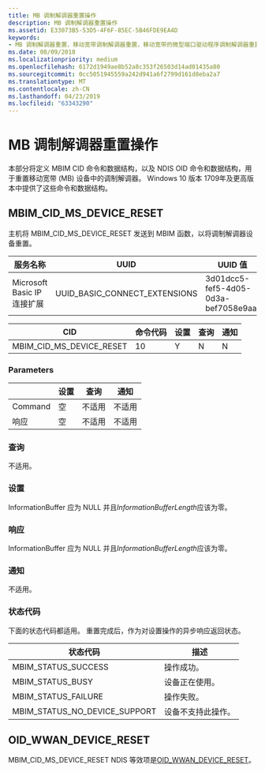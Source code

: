 ```yaml
---
title: MB 调制解调器重置操作
description: MB 调制解调器重置操作
ms.assetid: E33073B5-53D5-4F6F-85EC-5B46FDE9EA4D
keywords:
- MB 调制解调器重置，移动宽带调制解调器重置，移动宽带的微型端口驱动程序调制解调器重置
ms.date: 08/09/2018
ms.localizationpriority: medium
ms.openlocfilehash: 6172d1949ae8b52a8c353f26503d14ad01435a80
ms.sourcegitcommit: 0cc5051945559a242d941a6f2799d161d8eba2a7
ms.translationtype: MT
ms.contentlocale: zh-CN
ms.lasthandoff: 04/23/2019
ms.locfileid: "63343290"
---
```

# <a name="mb-modem-reset-operations"></a>MB 调制解调器重置操作

本部分将定义 MBIM CID 命令和数据结构，以及 NDIS OID 命令和数据结构，用于重置移动宽带 (MB) 设备中的调制解调器。 Windows 10 版本 1709年及更高版本中提供了这些命令和数据结构。

## <a name="mbimcidmsdevicereset"></a>MBIM_CID_MS_DEVICE_RESET

主机将 MBIM_CID_MS_DEVICE_RESET 发送到 MBIM 函数，以将调制解调器设备重置。

| 服务名称 | UUID | UUID 值 |
| --- | --- | --- |
| Microsoft Basic IP 连接扩展 | UUID_BASIC_CONNECT_EXTENSIONS | 3d01dcc5-fef5-4d05-0d3a-bef7058e9aaf |

| CID | 命令代码 | 设置 | 查询 | 通知 |
| --- | --- | --- | --- | --- |
| MBIM_CID_MS_DEVICE_RESET | 10 | Y | N | N |

### <a name="parameters"></a>Parameters

|   | 设置 | 查询 | 通知 |
| --- | --- | --- | --- |
| Command | 空 | 不适用 | 不适用 |
| 响应 | 空 | 不适用 | 不适用 |

### <a name="query"></a>查询

不适用。

### <a name="set"></a>设置

InformationBuffer 应为 NULL 并且*InformationBufferLength*应该为零。

### <a name="response"></a>响应

InformationBuffer 应为 NULL 并且*InformationBufferLength*应该为零。

### <a name="notification"></a>通知

不适用。

### <a name="status-codes"></a>状态代码

下面的状态代码都适用。 重置完成后，作为对设置操作的异步响应返回状态。

| 状态代码 | 描述 |
| --- | --- |
| MBIM_STATUS_SUCCESS | 操作成功。 |
| MBIM_STATUS_BUSY | 设备正在使用。 |
| MBIM_STATUS_FAILURE | 操作失败。 |
| MBIM_STATUS_NO_DEVICE_SUPPORT | 设备不支持此操作。 |

## <a name="oidwwandevicereset"></a>OID_WWAN_DEVICE_RESET

MBIM_CID_MS_DEVICE_RESET NDIS 等效项是[OID_WWAN_DEVICE_RESET](oid-wwan-device-reset.md)。
